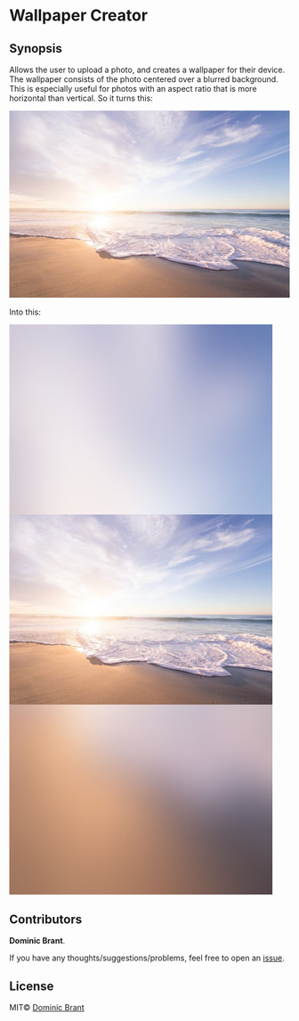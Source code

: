 # Wallpaper Creator

## Synopsis

Allows the user to upload a photo, and creates a wallpaper for their device. The wallpaper consists of the photo centered over a blurred background. This is especially useful for photos with an aspect ratio that is more horizontal than vertical. So it turns this:

![original image of red flowers in a vase](test.jpg)

Into this:

![wallpaper of red flowers in a vase](wallpaper.jpg)

## Contributors

**Dominic Brant**.

If you have any thoughts/suggestions/problems, feel free to open an [issue](https://github.com/dombrant/wallpaper-creator/issues).

## License

MIT© [Dominic Brant](https://dombrant.com)
